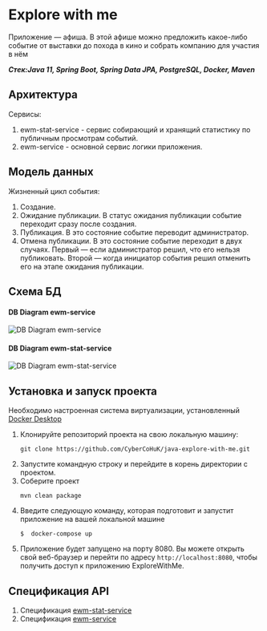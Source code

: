 # Explore with me
Приложение — афиша. В этой афише можно предложить какое-либо событие от выставки до похода в кино и собрать компанию для участия в нём

***Стек:Java 11, Spring Boot, Spring Data JPA, PostgreSQL, Docker, Maven***
## Архитектура
Сервисы:
1. ewm-stat-service - сервис собирающий и хранящий статистику по публичным просмотрам событий.
2. ewm-service - основной сервис логики приложения.
## Модель данных
Жизненный цикл события:
1. Создание.
2. Ожидание публикации. В статус ожидания публикации событие переходит сразу после создания.
3. Публикация. В это состояние событие переводит администратор.
4. Отмена публикации. В это состояние событие переходит в двух случаях. Первый — если администратор решил, что его нельзя публиковать. Второй — когда инициатор события решил отменить его на этапе ожидания публикации.
## Схема БД
#### DB Diagram ewm-service
![DB Diagram ewm-service](https://github.com/CyberCoHuK/java-explore-with-me/assets/108213849/3483f7fe-7e21-4d21-a960-0558f7a0767d)
#### DB Diagram ewm-stat-service
![DB Diagram ewm-stat-service](https://github.com/CyberCoHuK/java-explore-with-me/assets/108213849/a98ddb17-ab09-4c74-bd15-d48a2be8e4a4)

## Установка и запуск проекта
Необходимо настроенная система виртуализации, установленный [Docker Desktop](https://www.docker.com/products/docker-desktop/)

1. Клонируйте репозиторий проекта на свою локальную машину:
   ```
   git clone https://github.com/CyberCoHuK/java-explore-with-me.git
   ```
2. Запустите командную строку и перейдите в корень директории с проектом.
3. Соберите проект 
   ```
   mvn clean package
   ```
4. Введите следующую команду, которая подготовит и запустит приложение на вашей локальной машине
   ```
   $  docker-compose up
   ```
5. Приложение будет запущено на порту 8080. Вы можете открыть свой веб-браузер и перейти по адресу `http://localhost:8080`, чтобы получить доступ к приложению ExploreWithMe.

## Спецификация API
1. Спецификация [ewm-stat-service](https://editor.swagger.io/?url=https://raw.githubusercontent.com/CyberCoHuK/java-explore-with-me/main/ewm-stats-service-spec.json)
2. Спецификация [ewm-service](https://editor.swagger.io/?url=https://raw.githubusercontent.com/CyberCoHuK/java-explore-with-me/main/ewm-main-service-spec.json) 
